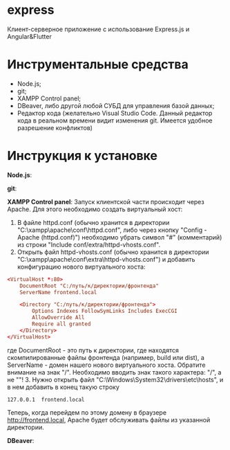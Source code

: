 # express
Клиент-серверное приложение с использование Express.js и Angular&Flutter

# Инструментальные средства
- Node.js;
- git;
- XAMPP Control panel;
- DBeaver, либо другой любой СУБД для управления базой данных;
- Редактор кода (желательно Visual Studio Code. Данный редактор кода в реальном времени видит изменения git. Имеется удобное разрешение конфликтов)

# Инструкция к установке
__Node.js__:

__git__:

__XAMPP Control panel__:
Запуск клиентской части происходит через Apache. Для этого необходимо создать виртуальный хост:
1. В файле httpd.conf (обычно хранится в директории "C:\xampp\apache\conf\httpd.conf", либо через кнопку "Config - Apache (httpd.conf)") необходимо убрать символ "#" (комментарий) из строки "Include conf/extra/httpd-vhosts.conf".
2. Открыть файл httpd-vhosts.conf (обычно хранится в директории "C:\xampp\apache\conf\extra\httpd-vhosts.conf") и добавить конфигурацию нового виртуального хоста:
```conf
<VirtualHost *:80>
    DocumentRoot "C:/путь/к/директории/фронтенда"
    ServerName frontend.local

    <Directory "C:/путь/к/директории/фронтенда">
        Options Indexes FollowSymLinks Includes ExecCGI
        AllowOverride All
        Require all granted
    </Directory>
</VirtualHost>
```
где DocumentRoot - это путь к директории, где находятся скомпилированные файлы фронтенда (например, build или dist), а ServerName - домен нашего нового виртуального хоста.
Обратите внимание на знак "/". Необходимо вводить знак такого характера: "/", а не "\"!
3. Нужно открыть файл "C:\Windows\System32\drivers\etc\hosts", и в нем добавить в конец такую строку
```
127.0.0.1  frontend.local
```
Теперь, когда перейдем по этому домену в браузере http://frontend.local, Apache будет обслуживать файлы из указанной директории.

__DBeaver__:

